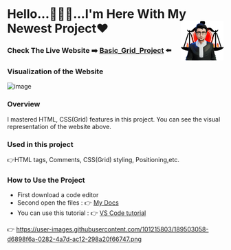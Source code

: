 # Hello...🙋🏻‍♂️...I'm Here With My Newest Project❤<img align="right" src="https://github.com/Muka6363/PROJELER_MK/blob/main/Images/avatar_2-removebg-preview.png"  width="100px">
### Check The Live Website :arrow_right: [Basic_Grid_Project](https://muka6363.github.io/PROJELER_MK/8.Basic_Grid/index.html) :arrow_left:
### Visualization of the Website
![image](https://user-images.githubusercontent.com/101215803/189503058-d6898f6a-0282-4a7d-ac12-298a20f66747.png)

### Overview
I mastered HTML, CSS(Grid) features in this project. You can see the visual representation of the website above.
### Used in this project
:point_right:HTML tags, Comments, CSS(Grid) styling, Positioning,etc.
### How to Use the Project
+ First download a code editor
+ Second open the files : :point_right: [My Docs](https://muka6363.github.io/PROJELER_MK/8.Basic_Grid/index.html)
+ You can use this tutorial : :point_right: [VS Code tutorial](https://www.youtube.com/watch?v=fJEbVCrEMSE)

:point_right: https://user-images.githubusercontent.com/101215803/189503058-d6898f6a-0282-4a7d-ac12-298a20f66747.png
